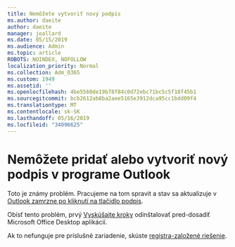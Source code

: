 ```yaml
---
title: Nemôžete vytvoriť nový podpis
ms.author: daeite
author: daeite
manager: joallard
ms.date: 05/15/2019
ms.audience: Admin
ms.topic: article
ROBOTS: NOINDEX, NOFOLLOW
localization_priority: Normal
ms.collection: Adm_O365
ms.custom: 1949
ms.assetid: ''
ms.openlocfilehash: 4be5560de19b78f84c0d72ebc71bc5c5f18f45b1
ms.sourcegitcommit: bcb2612ab8ba2aee5165e3912dca95cc1bdd09f4
ms.translationtype: MT
ms.contentlocale: sk-SK
ms.lasthandoff: 05/16/2019
ms.locfileid: "34096625"
---
```

# <a name="cannot-add-or-create-a-new-signature-in-outlook"></a>Nemôžete pridať alebo vytvoriť nový podpis v programe Outlook

Toto je známy problém. Pracujeme na tom spravit a stav sa aktualizuje v [Outlook zamrzne po kliknutí na tlačidlo podpis](https://support.office.com/article/c70b36c2-66ca-401c-ab45-f29a46495d02).

Obísť tento problém, prvý [Vyskúšajte kroky](https://support.office.com/article/c70b36c2-66ca-401c-ab45-f29a46495d02) odinštalovať pred-dosadiť Microsoft Office Desktop aplikácií. 

Ak to nefunguje pre príslušné zariadenie, skúste [registra-založené riešenie](https://support.office.com/article/c70b36c2-66ca-401c-ab45-f29a46495d02).